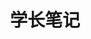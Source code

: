 ---
home: true
icon: home
title: 学长笔记
heroImage: /logo.svg
bgImage: /assets/image/bg-6-light.svg
bgImageDark: /assets/image/bg-6-dark.svg
bgImageStyle:
  background-attachment: fixed
heroText: 学长笔记
tagline: 一个记录和分享 Java 学习心得的小站
actions:
  - text: 阅读 
    link: ./notes/
    type: primary

  # - text: 知识星球
  #   link: ./slides

highlights:
  - header: 技术栈
    # description: 
    image: /assets/image/blog.svg
    bgImage: /assets/image/bg-2-light.svg
    bgImageDark: /assets/image/bg-2-dark.svg
    bgImageStyle:
      background-repeat: repeat
      background-size: initial
    features:
      - title: 设计模式
        icon: fa-solid fa-pen
        details: 提高代码可读性和可扩展性
        link: ./notes/design/

      - title: JVM
        icon: fa-solid fa-cloud
        details: Java虚拟机
        link: ./notes/jvm/

      # - title: Java
      #   icon: fa-brands fa-java
      #   details: Java基础
      #   link: ./notes/java/

      - title: 并发编程
        icon: fa-brands fa-threads
        details: Java并发编程
        link: ./notes/concurrent/

      # - title: 数据库
      #   icon: fa-solid fa-database
      #   details: MySQL
      #   link: ./notes/mysql/

      # - title: 缓存
      #   icon: fa-solid fa-server
      #   details: Redis
      #   link: ./notes/redis/
---